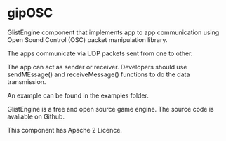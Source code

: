 # gipOSC
GlistEngine component that implements app to app communication using Open Sound Control (OSC) packet manipulation library.

The apps communicate via UDP packets sent from one to other.

The app can act as sender or receiver. Developers should use sendMEssage() and receiveMessage() functions to do the data transmission.

An example can be found in the examples folder.

GlistEngine is a free and open source game engine. The source code is avaliable on Github.

This component has Apache 2 Licence.
